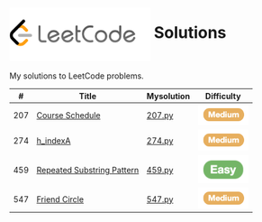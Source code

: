 # <img src= "img/logo.png" width="250" align= "center"> Solutions
  
My solutions to LeetCode problems.

| #  | Title | Mysolution | Difficulty |
|----|-------|------------|------------|
| 207| [Course Schedule](https://leetcode.com/problems/course-schedule/)|[207.py](solutions/207.py)| <img src="img/medium.png" width="90">|
| 274| [h_indexA](https://leetcode.com/problems/h-index/)|[274.py](solutions/274.py)|<img src="img/medium.png" width="90">|
| 459| [Repeated Substring Pattern](https://leetcode.com/problems/repeated-substring-pattern/)|[459.py](solutions/459.py)|<img src="img/easy.png" width="90">|
| 547| [Friend Circle](https://leetcode.com/problems/friend-circles/)|[547.py](solutions/547.py)|<img src="img/medium.png" width="90">|




